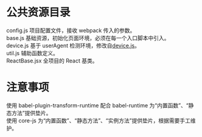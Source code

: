 # 公共资源目录

config.js 项目配置文件，接收 webpack 传入的参数。  
base.js 基础资源，初始化页面环境，必须在每一个入口脚本中引入。  
device.js 基于 userAgent 检测环境，修改自[device.js](https://github.com/matthewhudson/device.js)。  
util.js 辅助函数定义。  
ReactBase.jsx 全项目的 React 基类。  

# 注意事项

使用 babel-plugin-transform-runtime 配合 babel-runtime 为“内置函数”、“静态方法”提供垫片。  
使用 core-js 为“内置函数”、“静态方法”、“实例方法”提供垫片，根据需要手工维护。  